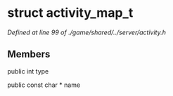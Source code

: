 # struct activity_map_t

*Defined at line 99 of ./game/shared/../server/activity.h*

## Members

public int type

public const char * name



